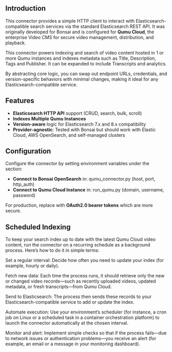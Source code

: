 ## Introduction

This connector provides a simple HTTP client to interact with Elasticsearch-compatible search services via the standard Elasticsearch REST API. It was originally developed for Bonsai and is configured for **Qumu Cloud**, the enterprise Video CMS for secure video management, distribution, and playback.

This connector powers indexing and search of video content hosted in 1 or more Qumu instances and indexes metadata such as Title, Description, Tags and Publisher. It can be expanded to include Transcripts and analytics.

By abstracting core logic, you can swap out endpoint URLs, credentials, and version-specific behaviors with minimal changes, making it ideal for any Elasticsearch-compatible service.


## Features

- **Elasticsearch HTTP API** support (CRUD, search, bulk, scroll)
- **Indexes Multiple Qumu Instances** 
- **Version-aware** logic for Elasticsearch 7.x and 8.x compatibility
- **Provider-agnostic**: Tested with Bonsai but should work with Elastic Cloud, AWS OpenSearch, and self-managed clusters


## Configuration

Configure the connector by setting environment variables under the section:   
- **Connect to Bonsai OpenSearch**  in: qumu_connector.py (host, port, http_auth)  
- **Connect to Qumu Cloud Instance** in: run_qumu.py (domain, username, password)  

For production, replace with **OAuth2.0 bearer tokens** which are more secure.



## Scheduled Indexing

To keep your search index up to date with the latest Qumu Cloud video content, run the connector on a recurring schedule as a background process. Here’s how to do it in simple terms:

Set a regular interval: Decide how often you need to update your index (for example, hourly or daily).

Fetch new data: Each time the process runs, it should retrieve only the new or changed video records—such as recently uploaded videos, updated metadata, or fresh transcripts—from Qumu Cloud.

Send to Elasticsearch: The process then sends these records to your Elasticsearch-compatible service to add or update the index.

Automate execution: Use your environment’s scheduler (for instance, a cron job on Linux or a scheduled task in a container orchestration platform) to launch the connector automatically at the chosen interval.

Monitor and alert: Implement simple checks so that if the process fails—due to network issues or authentication problems—you receive an alert (for example, an email or a message in your monitoring dashboard).
